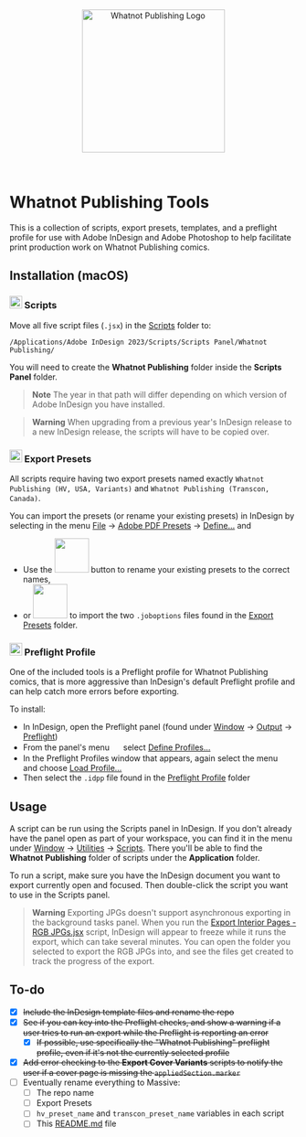 &nbsp;

<p align="center">
	<picture>
		<source media="(prefers-color-scheme: dark)" srcset="https://files.rb.gd/whatnot_white.svg">
		<source media="(prefers-color-scheme: light)" srcset="https://files.rb.gd/whatnot_black.svg">
		<img alt="Whatnot Publishing Logo" src="https://files.rb.gd/whatnot_black.svg" width="250">
	</picture>
</p>

&nbsp;

# Whatnot Publishing Tools

This is a collection of scripts, export presets, templates, and a preflight profile for use with Adobe InDesign and Adobe Photoshop to help facilitate print production work on Whatnot Publishing comics.

## Installation (macOS)

### <picture><source media="(prefers-color-scheme: dark)" srcset="https://files.rb.gd/scripts.svg"><source media="(prefers-color-scheme: light)" srcset="https://files.rb.gd/scripts.svg"><img src="https://files.rb.gd/scripts.svg" height="22" /></picture> Scripts

Move all five script files (`.jsx`) in the [Scripts](/Scripts/) folder to:

```
/Applications/Adobe InDesign 2023/Scripts/Scripts Panel/Whatnot Publishing/
```

You will need to create the **Whatnot Publishing** folder inside the **Scripts Panel** folder.

> **Note**
> The year in that path will differ depending on which version of Adobe InDesign you have installed.

> **Warning**
When upgrading from a previous year's InDesign release to a new InDesign release, the scripts will have to be copied over.

### <picture><source media="(prefers-color-scheme: dark)" srcset="https://files.rb.gd/export_presets.svg"><source media="(prefers-color-scheme: light)" srcset="https://files.rb.gd/export_presets.svg"><img src="https://files.rb.gd/export_presets.svg" height="22" /></picture> Export Presets

All scripts require having two export presets named exactly `Whatnot Publishing (HV, USA, Variants)` and `Whatnot Publishing (Transcon, Canada)`.

You can import the presets (or rename your existing presets) in InDesign by selecting in the menu <ins>File</ins> → <ins>Adobe PDF Presets</ins> → <ins>Define…</ins> and
	
* Use the <picture><source media="(prefers-color-scheme: dark)" srcset="https://files.rb.gd/indesign_button_edit.svg"><source media="(prefers-color-scheme: light)" srcset="https://files.rb.gd/indesign_button_edit.svg"><img src="https://files.rb.gd/indesign_button_edit.svg" width="60" /></picture> button to rename your existing presets to the correct names,
* or <picture><source media="(prefers-color-scheme: dark)" srcset="https://files.rb.gd/indesign_button_load.svg"><source media="(prefers-color-scheme: light)" srcset="https://files.rb.gd/indesign_button_load.svg"><img src="https://files.rb.gd/indesign_button_load.svg" width="60" /></picture> to import the two `.joboptions` files found in the [Export Presets](/Export%20Presets/) folder.

### <picture><source media="(prefers-color-scheme: dark)" srcset="https://files.rb.gd/preflight_profile.svg"><source media="(prefers-color-scheme: light)" srcset="https://files.rb.gd/preflight_profile.svg"><img src="https://files.rb.gd/preflight_profile.svg" height="22" /></picture> Preflight Profile

One of the included tools is a Preflight profile for Whatnot Publishing comics, that is more aggressive than InDesign's default Preflight profile and can help catch more errors before exporting.

To install:

* In InDesign, open the Preflight panel (found under <ins>Window</ins> → <ins>Output</ins> → <ins>Preflight</ins>)
* From the panel's menu <picture><source media="(prefers-color-scheme: dark)" srcset="https://files.rb.gd/indesign_menu.svg"><source media="(prefers-color-scheme: light)" srcset="https://files.rb.gd/indesign_menu.svg"><img src="https://files.rb.gd/indesign_menu.svg" width="16" /></picture> select <ins>Define Profiles…</ins>
* In the Preflight Profiles window that appears, again select the menu <picture><source media="(prefers-color-scheme: dark)" srcset="https://files.rb.gd/indesign_menu.svg"><source media="(prefers-color-scheme: light)" srcset="https://files.rb.gd/indesign_menu.svg"><img src="https://files.rb.gd/indesign_menu.svg" width="16" /></picture> and choose <ins>Load Profile…</ins>
* Then select the `.idpp` file found in the [Preflight Profile](/Preflight%20Profile/) folder

## Usage

A script can be run using the Scripts panel in InDesign. If you don't already have the panel open as part of your workspace, you can find it in the menu under <ins>Window</ins> → <ins>Utilities</ins> → <ins>Scripts</ins>. There you'll be able to find the **Whatnot Publishing** folder of scripts under the **Application** folder.

To run a script, make sure you have the InDesign document you want to export currently open and focused. Then double-click the script you want to use in the Scripts panel.

> **Warning**
> Exporting JPGs doesn't support asynchronous exporting in the background tasks panel. When you run the [Export Interior Pages - RGB JPGs.jsx](/Scripts/Export%20Interior%20Pages%20-%20RGB%20JPGs.jsx) script, InDesign will appear to freeze while it runs the export, which can take several minutes. You can open the folder you selected to export the RGB JPGs into, and see the files get created to track the progress of the export.


## To-do

- [X] ~~Include the InDesign template files and rename the repo~~
- [X] ~~See if you can key into the Preflight checks, and show a warning if a user tries to run an export while the Preflight is reporting an error~~
	- [X] ~~If possible, use specifically the "Whatnot Publishing" preflight profile, even if it's not the currently selected profile~~
- [X] ~~Add error checking to the **Export Cover Variants** scripts to notify the user if a cover page is missing the `appliedSection.marker`~~
- [ ] Eventually rename everything to Massive:
	- [ ] The repo name
	- [ ] Export Presets
	- [ ] `hv_preset_name` and `transcon_preset_name` variables in each script
	- [ ] This [README.md](README.md) file